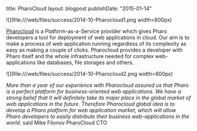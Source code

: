 title: PharoCloudlayout: blogpostpublishDate: "2015-01-14"![](file:///web/files/success/2014-10-Pharocloud1.png width=800px)[Pharocloud](http://www.pharocloud.com) is a Platform-as-a-Service provider which gives Pharo developers a tool for deployment of web applications in cloud. Our aim is to make a process of web application running regardless of its complexity as easy as making a couple of clicks. Pharocloud provides a developer with Pharo itself and the whole infrastructure needed for complex web-applications like databases, file storages and others.![](file:///web/files/success/2014-10-Pharocloud2.png width=800px)_More than a year of our experience with Pharocloud assured us that Pharo is a perfect platform for business-oriented web applications. We have a strong belief that it will definitely take its major place in the global market of web applications in the future. Therefore Pharocloud global idea is to develop a Pharo platform for web application market, which will allow Pharo developers to easily distribute their business web-applications in the world._ said Mike Filonov PharoCloud CTO 